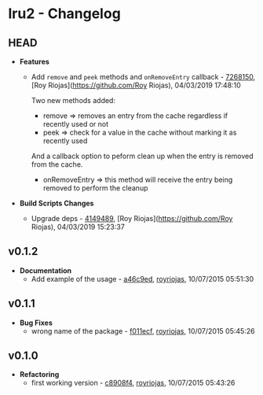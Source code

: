 
# lru2 - Changelog
## HEAD
- **Features**
  - Add `remove` and `peek` methods and `onRemoveEntry` callback - [7268150]( https://github.com/royriojas/lru2/commit/7268150 ), [Roy Riojas](https://github.com/Roy Riojas), 04/03/2019 17:48:10

    Two new methods added:
    - remove => removes an entry from the cache regardless if recently used or not
    - peek => check for a value in the cache without marking it as recently used
    
    And a callback option to peform clean up when the entry is removed from the cache.
    
    - onRemoveEntry => this method will receive the entry being removed to perform the cleanup
    
- **Build Scripts Changes**
  - Upgrade deps - [4149489]( https://github.com/royriojas/lru2/commit/4149489 ), [Roy Riojas](https://github.com/Roy Riojas), 04/03/2019 15:23:37

    
## v0.1.2
- **Documentation**
  - Add example of the usage - [a46c9ed]( https://github.com/royriojas/lru2/commit/a46c9ed ), [royriojas](https://github.com/royriojas), 10/07/2015 05:51:30

    
## v0.1.1
- **Bug Fixes**
  - wrong name of the package - [f011ecf]( https://github.com/royriojas/lru2/commit/f011ecf ), [royriojas](https://github.com/royriojas), 10/07/2015 05:45:26

    
## v0.1.0
- **Refactoring**
  - first working version - [c8908f4]( https://github.com/royriojas/lru2/commit/c8908f4 ), [royriojas](https://github.com/royriojas), 10/07/2015 05:43:26

    
